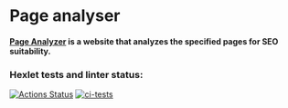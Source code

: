# Page analyser

#### [Page Analyzer](https://python-project-83-production-6c2f.up.railway.app/) is a website that analyzes the specified pages for SEO suitability.

### Hexlet tests and linter status:
[![Actions Status](https://github.com/Alexey-Shepelev/python-project-83/workflows/hexlet-check/badge.svg)](https://github.com/Alexey-Shepelev/python-project-83/actions)
[![ci-tests](https://github.com/Alexey-Shepelev/python-project-83/actions/workflows/ci-tests.yml/badge.svg)](https://github.com/Alexey-Shepelev/python-project-83/actions/workflows/ci-tests.yml)
